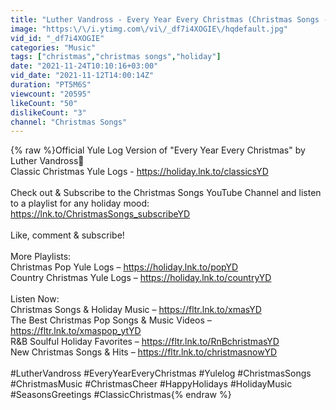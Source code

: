 ```yaml
---
title: "Luther Vandross - Every Year Every Christmas (Christmas Songs - Yule Log)"
image: "https:\/\/i.ytimg.com\/vi\/_df7i4XOGIE\/hqdefault.jpg"
vid_id: "_df7i4XOGIE"
categories: "Music"
tags: ["christmas","christmas songs","holiday"]
date: "2021-11-24T10:10:16+03:00"
vid_date: "2021-11-12T14:00:14Z"
duration: "PT5M6S"
viewcount: "20595"
likeCount: "50"
dislikeCount: "3"
channel: "Christmas Songs"
---
```

{% raw %}Official Yule Log Version of &quot;Every Year Every Christmas&quot; by Luther Vandross🎄<br />Classic Christmas Yule Logs - <a rel="nofollow" target="blank" href="https://holiday.lnk.to/classicsYD">https://holiday.lnk.to/classicsYD</a><br /><br />Check out &amp; Subscribe to the Christmas Songs YouTube Channel and listen to a playlist for any holiday mood: <a rel="nofollow" target="blank" href="https://lnk.to/ChristmasSongs_subscribeYD">https://lnk.to/ChristmasSongs_subscribeYD</a><br /><br />Like, comment &amp; subscribe!<br /><br />More Playlists:<br />Christmas Pop Yule Logs – <a rel="nofollow" target="blank" href="https://holiday.lnk.to/popYD">https://holiday.lnk.to/popYD</a><br />Country Christmas Yule Logs – <a rel="nofollow" target="blank" href="https://holiday.lnk.to/countryYD">https://holiday.lnk.to/countryYD</a><br /><br />Listen Now:<br />Christmas Songs &amp; Holiday Music – <a rel="nofollow" target="blank" href="https://fltr.lnk.to/xmasYD">https://fltr.lnk.to/xmasYD</a><br />The Best Christmas Pop Songs &amp; Music Videos – <a rel="nofollow" target="blank" href="https://fltr.lnk.to/xmaspop_ytYD">https://fltr.lnk.to/xmaspop_ytYD</a><br />R&amp;B Soulful Holiday Favorites – <a rel="nofollow" target="blank" href="https://fltr.lnk.to/RnBchristmasYD">https://fltr.lnk.to/RnBchristmasYD</a><br />New Christmas Songs &amp; Hits – <a rel="nofollow" target="blank" href="https://fltr.lnk.to/christmasnowYD">https://fltr.lnk.to/christmasnowYD</a><br /><br />#LutherVandross #EveryYearEveryChristmas #Yulelog #ChristmasSongs #ChristmasMusic #ChristmasCheer #HappyHolidays #HolidayMusic #SeasonsGreetings #ClassicChristmas{% endraw %}
